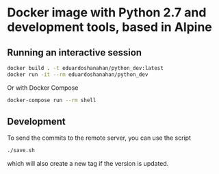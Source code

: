 # Docker image with Python 2.7 and development tools, based in Alpine

## Running an interactive session

```bash
docker build . -t eduardoshanahan/python_dev:latest
docker run -it --rm eduardoshanahan/python_dev
```

Or with Docker Compose

```bash
docker-compose run --rm shell
```

## Development

To send the commits to the remote server, you can use the script
```bash
./save.sh
```
which will also create a new tag if the version is updated.
